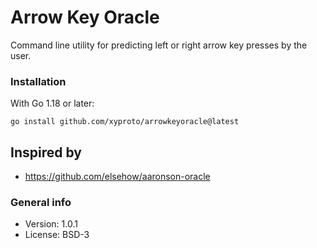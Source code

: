 # Arrow Key Oracle

Command line utility for predicting left or right arrow key presses by the user.

### Installation

With Go 1.18 or later:

    go install github.com/xyproto/arrowkeyoracle@latest

## Inspired by

* https://github.com/elsehow/aaronson-oracle

### General info

* Version: 1.0.1
* License: BSD-3
